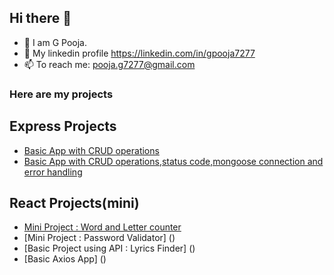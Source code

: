 ## Hi there 👋
- 👀 I am G Pooja.
- 💬 My linkedin profile https://linkedin.com/in/gpooja7277
- 📫 To reach me: pooja.g7277@gmail.com

### Here are my projects
## Express Projects
- [Basic App with CRUD operations](https://github.com/poojag7277/expressApp1)
- [Basic App with CRUD operations,status code,mongoose connection and error handling]()

## React Projects(mini)
- [Mini Project : Word and Letter counter ](https://github.com/poojag7277/reactProject)
- [Mini Project : Password Validator] ()
- [Basic Project using API : Lyrics Finder] ()
- [Basic Axios App] ()
